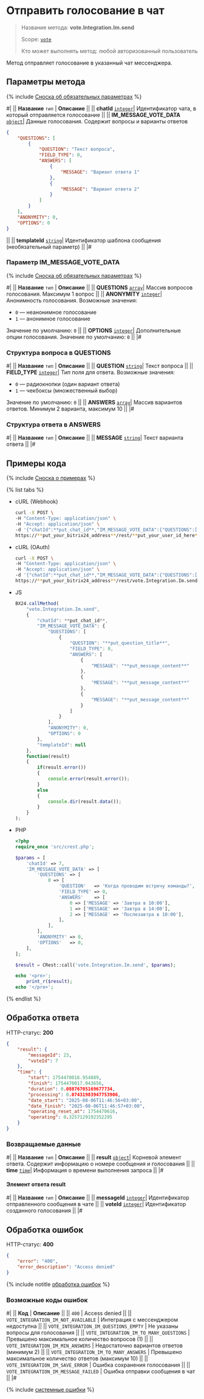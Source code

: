 # Отправить голосование в чат

> Название метода: **vote.Integration.Im.send**
>
> Scope: [`vote`](../scopes/permissions.md)
>
> Кто может выполнять метод: любой авторизованный пользователь

Метод отправляет голосование в указанный чат мессенджера.

## Параметры метода

{% include [Сноска об обязательных параметрах](../../_includes/required.md) %}

#|
|| **Название**
`тип` | **Описание** ||
|| **chatId**
[`integer`](../data-types.md)| Идентификатор чата, в который отправляется голосование ||
|| **IM_MESSAGE_VOTE_DATA**
[`object`](../data-types.md)| Данные голосования. Содержит вопросы и варианты ответов

```json
{
    "QUESTIONS": [
        {
            "QUESTION": "Текст вопроса",
            "FIELD_TYPE": 0,
            "ANSWERS": [
                {
                    "MESSAGE": "Вариант ответа 1"
                },
                {
                    "MESSAGE": "Вариант ответа 2"
                }
            ]
        }
    ],
    "ANONYMITY": 0,
    "OPTIONS": 0
}
```

||
|| **templateId**
[`string`](../data-types.md)| Идентификатор шаблона сообщения (необязательный параметр) ||
|#

### Параметр IM_MESSAGE_VOTE_DATA

{% include [Сноска об обязательных параметрах](../../_includes/required.md) %}

#|
|| **Название**
`тип` | **Описание** ||
|| **QUESTIONS**
[`array`](../data-types.md)| Массив вопросов голосования. Максимум 1 вопрос ||
|| **ANONYMITY**
[`integer`](../data-types.md)| Анонимность голосования. Возможные значения:
- `0` — неанонимное голосование
- `1` — анонимное голосование

Значение по умолчанию: `0` ||
|| **OPTIONS**
[`integer`](../data-types.md)| Дополнительные опции голосования. Значение по умолчанию: `0` ||
|#

### Структура вопроса в QUESTIONS

#|
|| **Название**
`тип` | **Описание** ||
|| **QUESTION**
[`string`](../data-types.md)| Текст вопроса ||
|| **FIELD_TYPE**
[`integer`](../data-types.md)| Тип поля для ответа. Возможные значения:
- `0` — радиокнопки (один вариант ответа)
- `1` — чекбоксы (множественный выбор)

Значение по умолчанию: `0` ||
|| **ANSWERS**
[`array`](../data-types.md)| Массив вариантов ответов. Минимум 2 варианта, максимум 10 ||
|#

### Структура ответа в ANSWERS

#|
|| **Название**
`тип` | **Описание** ||
|| **MESSAGE**
[`string`](../data-types.md)| Текст варианта ответа ||
|#

## Примеры кода

{% include [Сноска о примерах](../../_includes/examples.md) %}

{% list tabs %}

- cURL (Webhook)

    ```bash
    curl -X POST \
    -H "Content-Type: application/json" \
    -H "Accept: application/json" \
    -d '{"chatId":**put_chat_id**,"IM_MESSAGE_VOTE_DATA":{"QUESTIONS":[{"QUESTION":"**put_question_title**","FIELD_TYPE":0,"ANSWERS": [{"MESSAGE":"**put_message_content**"},{"MESSAGE":"**put_message_content**"},{"MESSAGE":"**put_message_content**"}]}],"ANONYMITY":0,"OPTIONS":0},"templateId":null}' \
    https://**put_your_bitrix24_address**/rest/**put_your_user_id_here**/**put_your_webbhook_here**/vote.Integration.Im.send
    ```

- cURL (OAuth)

    ```bash
    curl -X POST \
    -H "Content-Type: application/json" \
    -H "Accept: application/json" \
    -d '{"chatId":**put_chat_id**,"IM_MESSAGE_VOTE_DATA":{"QUESTIONS":[{"QUESTION":"**put_question_title**","FIELD_TYPE":0,"ANSWERS": [{"MESSAGE":"**put_message_content**"},{"MESSAGE":"**put_message_content**"},{"MESSAGE":"**put_message_content**"}]}],"ANONYMITY":0,"OPTIONS":0},"templateId":null,"auth": "put_access_token_here"}' \
    https://**put_your_bitrix24_address**/rest/vote.Integration.Im.send
    ```
 
- JS

    ```js
    BX24.callMethod(
        "vote.Integration.Im.send",
        {
            "chatId": **put_chat_id**,
            "IM_MESSAGE_VOTE_DATA": {
                "QUESTIONS": [
                    {
                        "QUESTION": "**put_question_title**",
                        "FIELD_TYPE": 0,
                        "ANSWERS": [
                            {
                                "MESSAGE": "**put_message_content**"
                            },
                            {
                                "MESSAGE": "**put_message_content**"
                            },
                            {
                                "MESSAGE": "**put_message_content**"
                            }
                        ]
                    }
                ],
                "ANONYMITY": 0,
                "OPTIONS": 0
            },
            "templateId": null
        },
        function(result)
        {
            if(result.error())
            {
                console.error(result.error());
            }
            else
            {
                console.dir(result.data());
            }
        }
    );
    ```

- PHP

    ```php
    <?php
    require_once 'src/crest.php';

    $params = [
        'chatId' => 7,
        'IM_MESSAGE_VOTE_DATA' => [
            'QUESTIONS' => [
                0 => [
                    'QUESTION'   => 'Когда проводим встречу команды?',
                    'FIELD_TYPE' => 0,
                    'ANSWERS'    => [
                        0 => ['MESSAGE' => 'Завтра в 10:00'], 
                        1 => ['MESSAGE' => 'Завтра в 14:00'],
                        2 => ['MESSAGE' => 'Послезавтра в 10:00'],
                    ],
                ],
            ],
            'ANONYMITY' => 0,
            'OPTIONS'   => 0,
        ],
    ];

    $result = CRest::call('vote.Integration.Im.send', $params);

    echo '<pre>';
        print_r($result);
    echo '</pre>';
    ```

{% endlist %}

## Обработка ответа

HTTP-статус: **200**

```json
{
    "result": {
        "messageId": 23,
        "voteId": 7
    },
    "time": {
        "start": 1754470016.954889,
        "finish": 1754470017.043656,
        "duration": 0.08876705169677734,
        "processing": 0.07431983947753906,
        "date_start": "2025-08-06T11:46:56+03:00",
        "date_finish": "2025-08-06T11:46:57+03:00",
        "operating_reset_at": 1754470616,
        "operating": 0.3257129192352295
    }
}
```

### Возвращаемые данные

#|
|| **Название**
`тип` | **Описание** ||
|| **result**
[`object`](../data-types.md)| Корневой элемент ответа. Содержит информацию о номере сообщения и голосования ||
|| **time**
[`time`](../data-types.md#time)| Информация о времени выполнения запроса ||
|#

#### Элемент ответа result
#|
|| **Название**
`тип` | **Описание** ||
|| **messageId**
[`integer`](../data-types.md)| Идентификатор отправленного сообщения в чате ||
|| **voteId**
[`integer`](../data-types.md)| Идентификатор созданного голосования ||
|#

## Обработка ошибок

HTTP-статус: **400**

```json
{
    "error": "400",
    "error_description": "Access denied"
}
```

{% include notitle [обработка ошибок](../../_includes/error-info.md) %}

### Возможные коды ошибок

#|
|| **Код** | **Описание** ||
|| `400` | Access denied ||
|| `VOTE_INTEGRATION_IM_NOT_AVAILABLE` | Интеграция с мессенджером недоступна ||
|| `VOTE_INTEGRATION_IM_QUESTIONS_EMPTY` | Не указаны вопросы для голосования ||
|| `VOTE_INTEGRATION_IM_TO_MANY_QUESTIONS` | Превышено максимальное количество вопросов (1) ||
|| `VOTE_INTEGRATION_IM_MIN_ANSWERS` | Недостаточно вариантов ответов (минимум 2) ||
|| `VOTE_INTEGRATION_IM_TO_MANY_ANSWERS` | Превышено максимальное количество ответов (максимум 10) ||
|| `VOTE_INTEGRATION_IM_SAVE_ERROR` | Ошибка сохранения голосования ||
|| `VOTE_INTEGRATION_IM_MESSAGE_FAILED` | Ошибка отправки сообщения в чат ||
|#

{% include [системные ошибки](../../_includes/system-errors.md) %}
